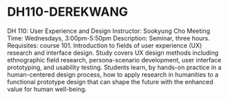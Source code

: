 # DH110-DEREKWANG
DH 110: User Experience and Design Instructor: Sookyung Cho Meeting Time: Wednesdays, 3:00pm-5:50pm  Description: Seminar, three hours. Requisites: course 101. Introduction to fields of user experience (UX) research and interface design. Study covers UX design methods including ethnographic field research, persona-scenario development, user interface prototyping, and usability testing. Students learn, by hands-on practice in a human-centered design process, how to apply research in humanities to a functional prototype design that can shape the future with the enhanced value for human well-being.
